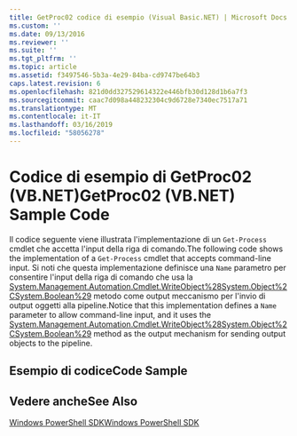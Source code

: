 ```yaml
---
title: GetProc02 codice di esempio (Visual Basic.NET) | Microsoft Docs
ms.custom: ''
ms.date: 09/13/2016
ms.reviewer: ''
ms.suite: ''
ms.tgt_pltfrm: ''
ms.topic: article
ms.assetid: f3497546-5b3a-4e29-84ba-cd9747be64b3
caps.latest.revision: 6
ms.openlocfilehash: 821d0dd327529614322e446bfb30d128d1b6a7f3
ms.sourcegitcommit: caac7d098a448232304c9d6728e7340ec7517a71
ms.translationtype: MT
ms.contentlocale: it-IT
ms.lasthandoff: 03/16/2019
ms.locfileid: "58056278"
---
```

# <a name="getproc02-vbnet-sample-code"></a><span data-ttu-id="54044-102">Codice di esempio di GetProc02 (VB.NET)</span><span class="sxs-lookup"><span data-stu-id="54044-102">GetProc02 (VB.NET) Sample Code</span></span>

<span data-ttu-id="54044-103">Il codice seguente viene illustrata l'implementazione di un `Get-Process` cmdlet che accetta l'input della riga di comando.</span><span class="sxs-lookup"><span data-stu-id="54044-103">The following code shows the implementation of a `Get-Process` cmdlet that accepts command-line input.</span></span> <span data-ttu-id="54044-104">Si noti che questa implementazione definisce una `Name` parametro per consentire l'input della riga di comando che usa la [System.Management.Automation.Cmdlet.WriteObject%28System.Object%2CSystem.Boolean%29](/dotnet/api/System.Management.Automation.Cmdlet.WriteObject%28System.Object%2CSystem.Boolean%29) metodo come output meccanismo per l'invio di output oggetti alla pipeline.</span><span class="sxs-lookup"><span data-stu-id="54044-104">Notice that this implementation defines a `Name` parameter to allow command-line input, and it uses the [System.Management.Automation.Cmdlet.WriteObject%28System.Object%2CSystem.Boolean%29](/dotnet/api/System.Management.Automation.Cmdlet.WriteObject%28System.Object%2CSystem.Boolean%29) method as the output mechanism for sending output objects to the pipeline.</span></span>

## <a name="code-sample"></a><span data-ttu-id="54044-105">Esempio di codice</span><span class="sxs-lookup"><span data-stu-id="54044-105">Code Sample</span></span>

<!-- TODO!!!: review snippet reference  [!CODE [Msh_samplesgetproc02#getproc02vball](Msh_samplesgetproc02#getproc02vball)]  -->

## <a name="see-also"></a><span data-ttu-id="54044-106">Vedere anche</span><span class="sxs-lookup"><span data-stu-id="54044-106">See Also</span></span>

[<span data-ttu-id="54044-107">Windows PowerShell SDK</span><span class="sxs-lookup"><span data-stu-id="54044-107">Windows PowerShell SDK</span></span>](../windows-powershell-reference.md)